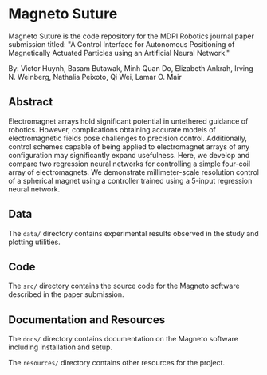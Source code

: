 # Magneto Suture

Magneto Suture is the code repository for the MDPI Robotics journal paper submission titled: "A Control Interface for Autonomous Positioning of Magnetically Actuated Particles using an Artificial Neural Network."

By: Victor Huynh, Basam Butawak, Minh Quan Do, Elizabeth Ankrah, Irving N. Weinberg, Nathalia Peixoto, Qi Wei, Lamar O. Mair

## Abstract

Electromagnet arrays hold significant potential in untethered guidance of robotics. However, complications obtaining accurate models of electromagnetic fields pose challenges to precision control. Additionally, control schemes capable of being applied to electromagnet arrays of any configuration may significantly expand usefulness. Here, we develop and compare two regression neural networks for controlling a simple four-coil array of electromagnets. We demonstrate millimeter-scale resolution control of a spherical magnet using a controller trained using a 5-input regression neural network.

## Data

The `data/` directory contains experimental results observed in the study and plotting utilities.

## Code

The `src/` directory contains the source code for the Magneto software described in the paper submission.

## Documentation and Resources

The `docs/` directory contains documentation on the Magneto software including installation and setup.

The `resources/` directory contains other resources for the project.

